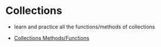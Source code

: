 # Collections

- learn and practice all the functions/methods of collections


- [Collections Methods/Functions](https://laravel.com/docs/11.x/collections)